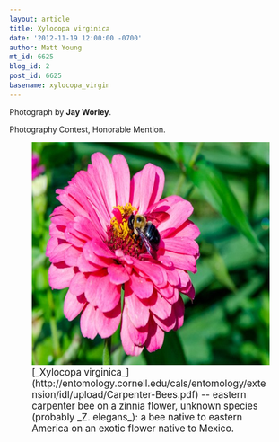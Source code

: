 ```yaml
---
layout: article
title: Xylocopa virginica
date: '2012-11-19 12:00:00 -0700'
author: Matt Young
mt_id: 6625
blog_id: 2
post_id: 6625
basename: xylocopa_virgin
---
```

Photograph by **Jay Worley**.

Photography Contest, Honorable Mention.

<figure>
<img src="/uploads/2012/Worley.Xylocopa_virginica_on_Zinnia_sp.jpg" alt="Worley.Xylocopa_virginica_on_Zinnia_sp.jpg" width="600" height="397" />
<figcaption markdown="span">
<big>[_Xylocopa virginica_](http://entomology.cornell.edu/cals/entomology/extension/idl/upload/Carpenter-Bees.pdf) -- eastern carpenter bee on a zinnia flower, unknown species (probably _Z. elegans_):  a bee native to eastern America on an exotic flower native to Mexico.</big>

</figcaption>
</figure>
